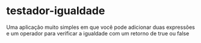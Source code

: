 # testador-igualdade
 
 Uma aplicação muito simples em que você pode adicionar duas expressões e um operador para verificar a igualdade com um retorno de true ou false
